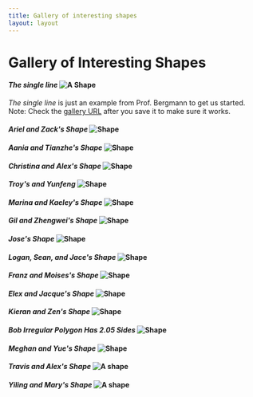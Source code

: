 ```yaml
---
title: Gallery of interesting shapes
layout: layout
---
```


# Gallery of Interesting Shapes



#### *The single line* ![A Shape](http://UW-GEOG458-Winter2017.github.io/galleries/shapes/lrb9-gallery.svg)
*The single line* is just an example from Prof. Bergmann to get us started. Note: Check the [gallery URL](http://UW-GEOG458-Winter2017.github.io/shapes.html) after you save it to make sure it works.

#### *Ariel and Zack's Shape* ![Shape](http://UW-GEOG458-Winter2017.github.io/galleries/shapes/ariel-zack.svg)

#### *Aania and Tianzhe's Shape* ![Shape](http://UW-GEOG458-Winter2017.github.io/galleries/shapes/Turtles_shape.svg)

#### *Christina and Alex's Shape* ![Shape](http://UW-GEOG458-Winter2017.github.io/galleries/shapes/christina-gallery.svg)

#### *Troy's and Yunfeng* ![Shape](http://UW-GEOG458-Winter2017.github.io/galleries/shapes/troy94-gallery.svg)

#### *Marina and Kaeley's Shape* ![Shape](http://UW-GEOG458-Winter2017.github.io/galleries/shapes/turtle-circle.svg)

#### *Gil and Zhengwei's Shape* ![Shape](https://UW-GEOG458-Winter2017.github.io/galleries/shapes/Snowflake.svg)

#### *Jose's Shape* ![Shape](https://UW-GEOG458-Winter2017.github.io/galleries/shapes/loperz23-gallery.svg)

#### *Logan, Sean, and Jace's Shape*  ![Shape](https://UW-GEOG458-Winter2017.github.io/galleries/shapes/AmericanRings.svg)

#### *Franz and Moises's Shape* ![Shape](http://uw-geog458-winter2017.github.io/galleries/shapes/franzmoises-gallery.svg)

#### *Elex and Jacque's Shape* ![Shape](http://uw-geog458-winter2017.github.io/galleries/shapes/hillele-gallery.svg)

#### *Kieran and Zen's Shape* ![Shape](http://UW-GEOG458-Winter2017.github.io/galleries/shapes/TurtleStar.svg)

#### *Bob Irregular Polygon Has 2.05 Sides* ![Shape](http://UW-GEOG458-Winter2017.github.io/galleries/shapes/rhkgallery.svg)

#### *Meghan and Yue's Shape* ![Shape](http://UW-GEOG458-Winter2017.github.io/galleries/shapes/Meghan-gallery.svg)

#### *Travis and Alex's Shape* ![A shape](http://UW-GEOG458-Winter2017.github.io/galleries/shapes/smitht24_alexcarl-gallery.svg)

#### *Yiling and Mary's Shape* ![A shape](http://UW-GEOG458-Winter2017.github.io/galleries/shapes/kimm94-gallery.svg)

